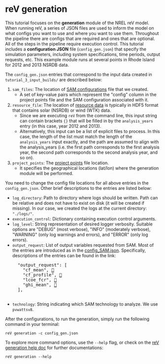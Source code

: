 reV generation
===========================

This tutorial focuses on the **generation** module of the NREL reV model. 
When running reV, a series of JSON files are used to inform the model on what configs you want to use and where you want to use them.
Throughout the pipeline there are configs that are required and ones that are optional.
All of the steps in the pipeline require execution control.
This tutorial includes a **configuration JSON** file (`config_gen.json`) that specify the simulation parameters, including system specifications, time periods, output requests, etc. 
This example module runs at several points in Rhode Island for 2012 and 2013 NSRDB data. 

The `config_gen.json` entries that correspond to the input data created in `tutorial_3_input_builds/` are described below: 

1) `sam_files`: The location of [SAM configurations](../tutorial_03_input_builds/1_sam_configs/) file that we created. 
    - A set of key-value pairs which represent the "config" column in the project points file and the SAM configuration associated with it.
2) `resource_file`: The location of [resource data](../tutorial_03_input_builds/2_resource_data/) is typically in HDF5 format that contains solar (NSRDB) or wind (WTK) data. 
    - Since we are executing `reV` from the command line, this input string can contain brackets `{}` that will be filled in by the `analysis_years` entry (in this case, year 2012 and 2013).
    - Alternatively, this input can be a list of explicit files to process. In this case, the length of the list must match the length of the `analysis_years` input exactly, and the path are assumed to align with the analysis_years (i.e. the first path corresponds to the first analysis year, the second path corresponds to the second analysis year, and so on).
3) `project_points`: The [project points](../tutorial_03_input_builds/3_project_points/) file location. 
    - It specifies the geographical locations (lat/lon) where the generation module will be performed. 

You need to change the config file locations for all above entries in the `config_gen.json`. Other brief descriptions to the entries are listed below: 

- `log_directory`: Path to directory where logs should be written. Path can be relative and does not have to exist on disk (it will be created if missing). In our case, we created the logs at the current directory: `"./logs/"`. 
- `execution_control`: Dictionary containing execution control arguments. 
- `log_level`: String representation of desired logger verbosity. Suitable options are "DEBUG" (most verbose), "INFO" (moderately verbose), "WARNING" (only log warnings and errors), and "ERROR" (only log errors).
- `output_request`: List of output variables requested from SAM. Most of the entries are introduced as in the [config_SAM.json](../tutorial_03_input_builds/1_sam_configs/README.md). Specifically, descriptions of the entries can be found in the link:    
    <pre>
    "output_request": [
      "cf_mean", <a href="https://nrel.github.io/reV/_autosummary/reV.SAM.generation.PvWattsv8.html#reV.SAM.generation.PvWattsv8.cf_mean">🔗</a>
      "cf_profile", <a href="https://nrel.github.io/reV/_autosummary/reV.SAM.generation.PvWattsv8.html#reV.SAM.generation.PvWattsv8.cf_profile">🔗</a>
      "lcoe_fcr", <a href="https://nrel.github.io/reV/_autosummary/reV.SAM.econ.LCOE.html#reV.SAM.econ.LCOE.lcoe_fcr">🔗</a>
      "ghi_mean", <a href="https://www.nrel.gov/grid/solar-resource/solar-glossary.html">🔗</a>
    ],
    </pre>
- `technology`: String indicating which SAM technology to analyze. We use `pvwattsv8`.

After the configurations, to run the generation, simply run the following command in your terminal:

```console
reV generation -c config_gen.json
```

To explore more command options, use the `--help` flag, or check on the [reV generation help doc](https://nrel.github.io/reV/_cli/reV%20generation.html) for further documentations: 

```console
reV generation --help
```
